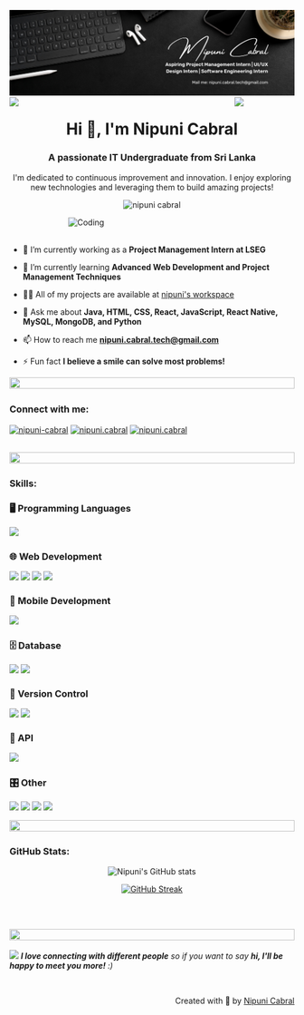 ![logo](1.png)
<img align="left" src="https://user-images.githubusercontent.com/65187002/144930161-2f783401-8d27-4fdf-a2f7-cc0ba32f1f1f.gif" width="21%" style="display:inline;"><img align="right" src="https://user-images.githubusercontent.com/65187002/144930161-2f783401-8d27-4fdf-a2f7-cc0ba32f1f1f.gif" width="21%" style="display:inline;">

<h1 align="center">Hi 👋, I'm Nipuni Cabral</h1>
<h3 align="center">A passionate IT Undergraduate from Sri Lanka</h3>
<p align="center">I'm dedicated to continuous improvement and innovation. I enjoy exploring new technologies and leveraging them to build amazing projects!</p>
<p align="center"> 
 <img src="https://komarev.com/ghpvc/?username=cabral0413&label=Profile%20views&color=ff69b4&style=flat" alt="nipuni cabral" /> 
</p>


<img align="right" alt="Coding" width="400" src="https://media.giphy.com/media/YQitE4YNQNahy/giphy.gif">
<br><br>

- 🔭 I’m currently working as a **Project Management Intern at LSEG**

- 🌱 I’m currently learning **Advanced Web Development and Project Management Techniques**

- 👨‍💻 All of my projects are available at [nipuni's workspace](http://nipuni-cabral.github.io)

- 💬 Ask me about **Java, HTML, CSS, React, JavaScript, React Native, MySQL, MongoDB, and Python**

- 📫 How to reach me **nipuni.cabral.tech@gmail.com**

- ⚡ Fun fact **I believe a smile can solve most problems!**

<be>
 
<img src="https://i.imgur.com/dBaSKWF.gif" height="20" width="100%">

<h3 align="left">Connect with me:</h3>
<p align="left">
<a href="https://linkedin.com/in/nipuni-cabral" target="blank"><img align="center" src="https://raw.githubusercontent.com/rahuldkjain/github-profile-readme-generator/master/src/images/icons/Social/linked-in-alt.svg" alt="nipuni-cabral" height="30" width="40" /></a>
<a href="https://fb.com/nipuni.cabral" target="blank"><img align="center" src="https://raw.githubusercontent.com/rahuldkjain/github-profile-readme-generator/master/src/images/icons/Social/facebook.svg" alt="nipuni.cabral" height="30" width="40" /></a>
<a href="https://instagram.com/nipuni.cabral" target="blank"><img align="center" src="https://raw.githubusercontent.com/rahuldkjain/github-profile-readme-generator/master/src/images/icons/Social/instagram.svg" alt="nipuni.cabral" height="30" width="40" /></a>
</p>
<br>

<img src="https://i.imgur.com/dBaSKWF.gif" height="20" width="100%">

<h3 align="left">Skills:</h3>

### 🖥️ Programming Languages
<p align="left">
   <img src="https://skillicons.dev/icons?i=azure,aws,gcp,firebase,cloudflare" />
</p>

### 🌐 Web Development
<p align="left">
  <img src="https://img.shields.io/badge/HTML5-E34F26?style=for-the-badge&logo=html5&logoColor=white"/>
  <img src="https://img.shields.io/badge/CSS3-1572B6?style=for-the-badge&logo=css3&logoColor=white"/>
  <img src="https://img.shields.io/badge/React-61DAFB?style=for-the-badge&logo=react&logoColor=black"/>
  <img src="https://img.shields.io/badge/JavaScript-F7DF1E?style=for-the-badge&logo=javascript&logoColor=black"/>
</p>

### 📱 Mobile Development
<p align="left">
  <img src="https://img.shields.io/badge/React_Native-20232A?style=for-the-badge&logo=react&logoColor=61DAFB"/>
</p>

### 🗄️ Database
<p align="left">
  <img src="https://img.shields.io/badge/MySQL-4479A1?style=for-the-badge&logo=mysql&logoColor=white"/>
  <img src="https://img.shields.io/badge/MongoDB-47A248?style=for-the-badge&logo=mongodb&logoColor=white"/>
</p>

### 🔄 Version Control
<p align="left">
  <img src="https://img.shields.io/badge/Git-F05032?style=for-the-badge&logo=git&logoColor=white"/>
  <img src="https://img.shields.io/badge/GitHub-181717?style=for-the-badge&logo=github&logoColor=white"/>
</p>

### 🔧 API
<p align="left">
  <img src="https://img.shields.io/badge/Postman-FF6C37?style=for-the-badge&logo=postman&logoColor=white"/>
</p>

### 🎛️ Other
<p align="left">
  <img src="https://img.shields.io/badge/Trello-0052CC?style=for-the-badge&logo=trello&logoColor=white"/>
  <img src="https://img.shields.io/badge/Asana-273347?style=for-the-badge&logo=asana&logoColor=white"/>
  <img src="https://img.shields.io/badge/PowerBI-F2C811?style=for-the-badge&logo=powerbi&logoColor=black"/>
  <img src="https://img.shields.io/badge/Microsoft_Office-D83B01?style=for-the-badge&logo=microsoft-office&logoColor=white"/>
</p>

<img src="https://i.imgur.com/dBaSKWF.gif" height="20" width="100%">

<h3 align="left">GitHub Stats:</h3>
<div align="center">
 
![Nipuni's GitHub stats](https://github-readme-stats.vercel.app/api?username=cabral0413&theme=radical&show_icons=true&hide=contribs,issues)

[![GitHub Streak](https://streak-stats.demolab.com/?user=cabral0413&theme=radical)](https://git.io/streak-stats)

</div>

<br><br>

<img src="https://i.imgur.com/dBaSKWF.gif" height="20" width="100%">

<img src="https://media.giphy.com/media/LnQjpWaON8nhr21vNW/giphy.gif" width="60"> <em><b>I love connecting with different people</b> so if you want to say <b>hi, I'll be happy to meet you more!</b> :)</em>

<br>
<p align="right"> Created with 🧡 by <a href="http://nipuni-cabral.github.io">Nipuni Cabral</a></p>
